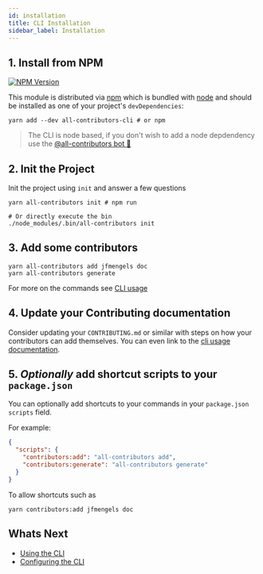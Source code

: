 ```yaml
---
id: installation
title: CLI Installation
sidebar_label: Installation
---
```



## 1. Install from NPM
<a href="https://www.npmjs.com/package/all-contributors-cli">
    <img src="https://img.shields.io/npm/v/all-contributors-cli.svg" alt="NPM Version" />
</a>

This module is distributed via [npm](https://www.npmjs.com/) which is bundled with [node](https://nodejs.org/) and
should be installed as one of your project's `devDependencies`:

```console
yarn add --dev all-contributors-cli # or npm
```

> The CLI is node based, if you don't wish to add a node depdendency use the [@all-contributors bot 🤖](/docs/bot/overview)


## 2. Init the Project
Init the project using `init` and answer a few questions

```console
yarn all-contributors init # npm run

# Or directly execute the bin
./node_modules/.bin/all-contributors init
```

## 3. Add some contributors
```console
yarn all-contributors add jfmengels doc
yarn all-contributors generate
```
For more on the commands see [CLI usage](/docs/cli/usage)


## 4. Update your Contributing documentation
Consider updating your `CONTRIBUTING.md` or similar with steps on how your contributors can add themselves. You can even link to the [cli usage documentation](/docs/cli/usage).


## 5. *Optionally* add shortcut scripts to your `package.json`
You can optionally add shortcuts to your commands in your `package.json` `scripts` field.

For example:
```json
{
  "scripts": {
    "contributors:add": "all-contributors add",
    "contributors:generate": "all-contributors generate"
  }
}
```

To allow shortcuts such as
```console
yarn contributors:add jfmengels doc
```


## Whats Next
- [Using the CLI](/docs/cli/usage)
- [Configuring the CLI](/docs/cli/configuration)

